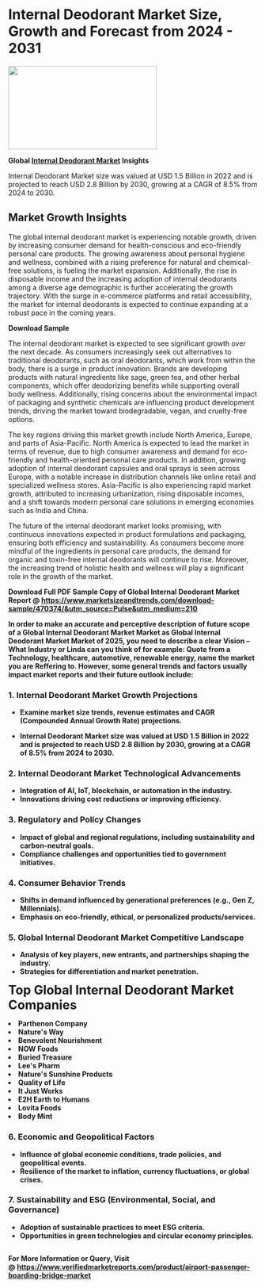<H1>Internal Deodorant Market Size, Growth and Forecast from 2024 - 2031</H1><img class="aligncenter size-medium wp-image-584254" src="https://thirdeyenews.in/wp-content/uploads/2024/09/Global-Market-Research-300x168.jpeg" alt="" width="300" height="168" /><p><strong>Global&nbsp;<a href="https://www.marketsizeandtrends.com/download-sample/470374/&amp;utm_source=Pulse&amp;utm_medium=210">Internal Deodorant Market</a> Insights</strong></p><p>Internal Deodorant Market size was valued at USD 1.5 Billion in 2022 and is projected to reach USD 2.8 Billion by 2030, growing at a CAGR of 8.5% from 2024 to 2030.</p><p><h2>Market Growth Insights</h2> <p>The global internal deodorant market is experiencing notable growth, driven by increasing consumer demand for health-conscious and eco-friendly personal care products. The growing awareness about personal hygiene and wellness, combined with a rising preference for natural and chemical-free solutions, is fueling the market expansion. Additionally, the rise in disposable income and the increasing adoption of internal deodorants among a diverse age demographic is further accelerating the growth trajectory. With the surge in e-commerce platforms and retail accessibility, the market for internal deodorants is expected to continue expanding at a robust pace in the coming years.</p> <p><strong>Download Sample</strong></p> <p>The internal deodorant market is expected to see significant growth over the next decade. As consumers increasingly seek out alternatives to traditional deodorants, such as oral deodorants, which work from within the body, there is a surge in product innovation. Brands are developing products with natural ingredients like sage, green tea, and other herbal components, which offer deodorizing benefits while supporting overall body wellness. Additionally, rising concerns about the environmental impact of packaging and synthetic chemicals are influencing product development trends, driving the market toward biodegradable, vegan, and cruelty-free options.</p> <p>The key regions driving this market growth include North America, Europe, and parts of Asia-Pacific. North America is expected to lead the market in terms of revenue, due to high consumer awareness and demand for eco-friendly and health-oriented personal care products. In addition, growing adoption of internal deodorant capsules and oral sprays is seen across Europe, with a notable increase in distribution channels like online retail and specialized wellness stores. Asia-Pacific is also experiencing rapid market growth, attributed to increasing urbanization, rising disposable incomes, and a shift towards modern personal care solutions in emerging economies such as India and China.</p> <p>The future of the internal deodorant market looks promising, with continuous innovations expected in product formulations and packaging, ensuring both efficiency and sustainability. As consumers become more mindful of the ingredients in personal care products, the demand for organic and toxin-free internal deodorants will continue to rise. Moreover, the increasing trend of holistic health and wellness will play a significant role in the growth of the market.</p> <p><strong></p><p><span class=""><strong>Download Full PDF Sample Copy of Global Internal Deodorant Market Report</strong> @ <a href="https://www.marketsizeandtrends.com/download-sample/470374/&amp;utm_source=Pulse&amp;utm_medium=210" target="_blank">https://www.marketsizeandtrends.com/download-sample/470374/&amp;utm_source=Pulse&amp;utm_medium=210</a></span></p><p>In order to make an accurate and perceptive description of future scope of a Global&nbsp;Internal Deodorant Market Market as Global&nbsp;Internal Deodorant Market Market of 2025, you need to describe a clear Vision &ndash; What Industry or Linda can you think of for example: Quote from a Technology, healthcare, automotive, renewable energy, name the market you are Reffering to. However, some general trends and factors usually impact market reports and their future outlook include:</p><h3>1.&nbsp;<strong>Internal Deodorant Market Growth Projections</strong></h3><ul><li>Examine market size trends, revenue estimates and CAGR (Compounded Annual Growth Rate) projections.</li><li><p>Internal Deodorant Market size was valued at USD 1.5 Billion in 2022 and is projected to reach USD 2.8 Billion by 2030, growing at a CAGR of 8.5% from 2024 to 2030.</p></li></ul><h3>2.&nbsp;<strong>Internal Deodorant Market Technological Advancements</strong></h3><ul><li>Integration of AI, IoT, blockchain, or automation in the industry.</li><li>Innovations driving cost reductions or improving efficiency.</li></ul><h3>3.&nbsp;<strong>Regulatory and Policy Changes</strong></h3><ul><li>Impact of global and regional regulations, including sustainability and carbon-neutral goals.</li><li>Compliance challenges and opportunities tied to government initiatives.</li></ul><h3>4.&nbsp;<strong>Consumer Behavior Trends</strong></h3><ul><li>Shifts in demand influenced by generational preferences (e.g., Gen Z, Millennials).</li><li>Emphasis on eco-friendly, ethical, or personalized products/services.</li></ul><h3>5.&nbsp;<strong>Global Internal Deodorant Market Competitive Landscape</strong></h3><ul><li>Analysis of key players, new entrants, and partnerships shaping the industry.</li><li>Strategies for differentiation and market penetration.</li></ul><p data-pm-slice="1 1 []"><span style="color: inherit; font-family: inherit; font-size: 25px;">Top Global Internal Deodorant Market Companies</span></p><div class="" data-test-id=""><p><li>Parthenon Company</li><li> Nature's Way</li><li> Benevolent Nourishment</li><li> NOW Foods</li><li> Buried Treasure</li><li> Lee's Pharm</li><li> Nature's Sunshine Products</li><li> Quality of Life</li><li> It Just Works</li><li> E2H Earth to Humans</li><li> Lovita Foods</li><li> Body Mint</li></p></div><h3>6.&nbsp;<strong>Economic and Geopolitical Factors</strong></h3><ul><li>Influence of global economic conditions, trade policies, and geopolitical events.</li><li>Resilience of the market to inflation, currency fluctuations, or global crises.</li></ul><h3>7.&nbsp;<strong>Sustainability and ESG (Environmental, Social, and Governance)</strong></h3><ul><li>Adoption of sustainable practices to meet ESG criteria.</li><li>Opportunities in green technologies and circular economy principles.</li></ul><h2><strong style="font-size: 14px;">For More Information or Query, Visit @&nbsp;</strong><a style="background-color: #ffffff; font-size: 14px;" href="https://www.marketsizeandtrends.com/report/internal-deodorant-market/" target="_blank">https://www.verifiedmarketreports.com/product/airport-passenger-boarding-bridge-market</a></h2>
